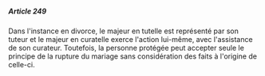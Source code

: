 ##### Article 249

Dans l'instance en divorce, le majeur en tutelle est représenté par son tuteur et le majeur en curatelle exerce l'action lui-même, avec l'assistance de son curateur. Toutefois, la personne protégée peut accepter seule le principe de la rupture du mariage sans considération des faits à l'origine de celle-ci.

